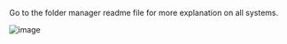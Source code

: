 Go to the folder manager readme file for more explanation on all systems.

![image](https://github.com/user-attachments/assets/c3ad591e-e86b-4e7f-83a7-4aeb35b1c817)
